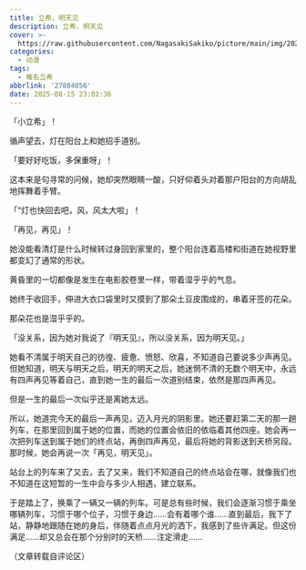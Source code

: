 ```yaml
---
title: 立希，明天见
description: 立希，明天见
cover: >-
  https://raw.githubusercontent.com/NagasakiSakiko/picture/main/img/20250815-1.jpg
categories:
  - 动漫
tags:
  - 椎名立希
abbrlink: '27884056'
date: 2025-08-15 23:02:36
---
```


「小立希」！


循声望去，灯在阳台上和她招手道别。


「要好好吃饭，多保重呀」！


这本来是句寻常的问候，她却突然眼睛一酸，只好仰着头对着那户阳台的方向胡乱地挥舞着手臂。


「“灯也快回去吧，风，风太大啦」！


「再见，再见」！


她没能看清灯是什么时候转过身回到家里的，整个阳台连着高楼和街道在她视野里都变幻了通常的形状。


黄昏里的一切都像是发生在电影胶卷里一样，带着湿乎乎的气息。


她终于收回手，伸进大衣口袋里时又摸到了那朵土豆皮围成的，串着牙签的花朵。


那朵花也是湿乎乎的。


「没关系，因为她对我说了『明天见』，所以没关系，因为明天见。」

她看不清属于明天自己的彷徨、疲惫、愤怒、欣喜，不知道自己要说多少声再见。但她知道，明天与明天之后，明天的明天之后，她迷惘不清的无数个明天中，永远有四声再见等着自己，直到她一生的最后一次道别结束，依然是那四声再见。


但是一生的最后一次似乎还是离她太远。


所以，她道完今天的最后一声再见，迈入月光的阴影里。她还要赶第二天的那一趟列车，在那里回到属于她的位置，而她的位置会依旧的依临着其他四座。她会再一次把列车送到属于她们的终点站，再倒四声再见，最后将她的背影送到天桥另段。那时候，她会再说一次「再见，明天见」。

站台上的列车来了又去，去了又来，我们不知道自己的终点站会在哪，就像我们也不知道在这短暂的一生中会与多少人相遇，建立联系。


于是踏上了，换乘了一辆又一辆的列车。可是总有些时候，我们会逐渐习惯于乘坐哪辆列车，习惯于哪个位子，习惯于身边……会有着哪个谁……直到最后，我下了站，静静地跟随在她的身后，伴随着点点月光的洒下，我感到了些许满足。但这份满足……却又总会在那个分别时的天桥……注定滑走……

（文章转载自评论区）
